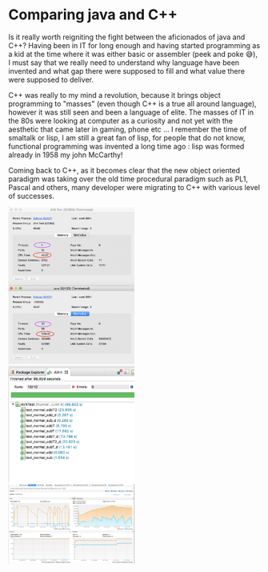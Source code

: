 


# Comparing java and C++

Is it really worth reigniting the fight between the aficionados of java and C++?
Having been in IT for long enough and having started programming as a kid at the time where it was either basic or assembler (peek and poke :sweat_smile:), I must say that we really need to understand why language have been invented and what gap there were supposed to fill and what value there were supposed to deliver.

C++ was really to my mind a revolution, because it brings object programming to "masses" (even though C++ is a true all around language), however it was still seen and been a language of elite. The masses of IT in the 80s were looking at computer as a curiosity and not yet with the aesthetic that came later in gaming, phone etc ... I remember the time of smaltalk or lisp, I am still a great fan of lisp, for people that do not know, functional programming was invented a long time ago : lisp was formed already in 1958 my john McCarthy!

Coming back to C++, as it becomes clear that the new object oriented paradigm was taking over the old time procedural paradigm such as PL1, Pascal and others, many developer were migrating to C++ with various level of successes.



<img src="./Images/ProcessInfoJava-C++.png" width=50% >

<img src="./Images/Junit.png" width=50% >


<img src="./Images/VisualVM.png" width=50% >
